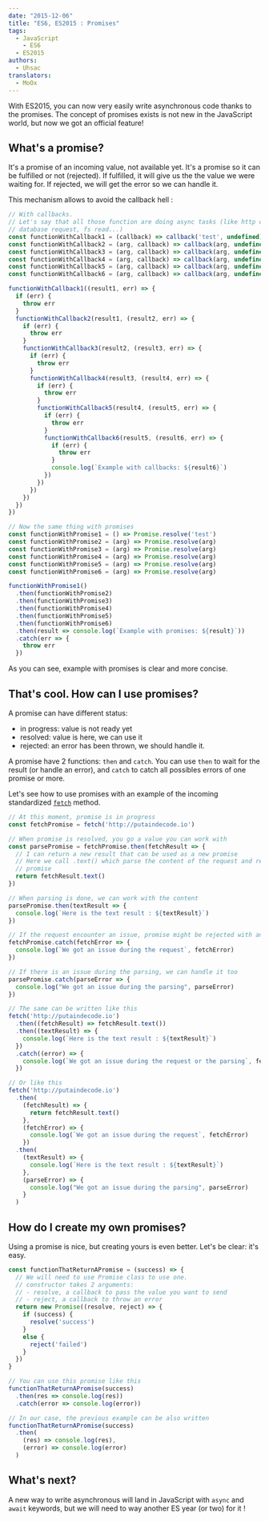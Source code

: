 ```yaml
---
date: "2015-12-06"
title: "ES6, ES2015 : Promises"
tags:
  - JavaScript
	- ES6
  - ES2015
authors:
  - Uhsac
translators:
  - MoOx
---
```


With ES2015, you can now very easily write asynchronous code thanks to the
promises.
The concept of promises exists is not new in the JavaScript world, but now
we got an official feature!

## What's a promise?

It's a promise of an incoming value, not available yet. It's a promise so it can
be fulfilled or not (rejected). If fulfilled, it will give us the the value we
were waiting for. If rejected, we will get the error so we can handle it.

This mechanism allows to avoid the callback hell :

```js
// With callbacks.
// Let's say that all those function are doing async tasks (like http or
// database request, fs read...)
const functionWithCallback1 = (callback) => callback('test', undefined)
const functionWithCallback2 = (arg, callback) => callback(arg, undefined)
const functionWithCallback3 = (arg, callback) => callback(arg, undefined)
const functionWithCallback4 = (arg, callback) => callback(arg, undefined)
const functionWithCallback5 = (arg, callback) => callback(arg, undefined)
const functionWithCallback6 = (arg, callback) => callback(arg, undefined)

functionWithCallback1((result1, err) => {
  if (err) {
    throw err
  }
  functionWithCallback2(result1, (result2, err) => {
    if (err) {
      throw err
    }
    functionWithCallback3(result2, (result3, err) => {
      if (err) {
        throw err
      }
      functionWithCallback4(result3, (result4, err) => {
        if (err) {
          throw err
        }
        functionWithCallback5(result4, (result5, err) => {
          if (err) {
            throw err
          }
          functionWithCallback6(result5, (result6, err) => {
            if (err) {
              throw err
            }
            console.log(`Example with callbacks: ${result6}`)
          })
        })
      })
    })
  })
})

// Now the same thing with promises
const functionWithPromise1 = () => Promise.resolve('test')
const functionWithPromise2 = (arg) => Promise.resolve(arg)
const functionWithPromise3 = (arg) => Promise.resolve(arg)
const functionWithPromise4 = (arg) => Promise.resolve(arg)
const functionWithPromise5 = (arg) => Promise.resolve(arg)
const functionWithPromise6 = (arg) => Promise.resolve(arg)

functionWithPromise1()
  .then(functionWithPromise2)
  .then(functionWithPromise3)
  .then(functionWithPromise4)
  .then(functionWithPromise5)
  .then(functionWithPromise6)
  .then(result => console.log(`Example with promises: ${result}`))
  .catch(err => {
    throw err
  })
```

As you can see, example with promises is clear and more concise.

## That's cool. How can I use promises?

A promise can have different status:
- in progress: value is not ready yet
- resolved: value is here, we can use it
- rejected: an error has been thrown, we should handle it.

A promise have 2 functions: `then` and `catch`.
You can use `then` to wait for the result (or handle an error), and `catch` to
catch all possibles errors of one promise or more.

Let's see how to use promises with an example of the incoming standardized
[`fetch`](https://fetch.spec.whatwg.org) method.

```js
// At this moment, promise is in progress
const fetchPromise = fetch('http://putaindecode.io')

// When promise is resolved, you go a value you can work with
const parsePromise = fetchPromise.then(fetchResult => {
  // I can return a new result that can be used as a new promise
  // Here we call .text() which parse the content of the request and return
  // promise
  return fetchResult.text()
})

// When parsing is done, we can work with the content
parsePromise.then(textResult => {
  console.log(`Here is the text result : ${textResult}`)
})

// If the request encounter an issue, promise might be rejected with an error
fetchPromise.catch(fetchError => {
  console.log(`We got an issue during the request`, fetchError)
})

// If there is an issue during the parsing, we can handle it too
parsePromise.catch(parseError => {
  console.log("We got an issue during the parsing", parseError)
})

// The same can be written like this
fetch('http://putaindecode.io')
  .then((fetchResult) => fetchResult.text())
  .then((textResult) => {
    console.log(`Here is the text result : ${textResult}`)
  })
  .catch((error) => {
    console.log(`We got an issue during the request or the parsing`, fetchError)
  })

// Or like this
fetch('http://putaindecode.io')
  .then(
    (fetchResult) => {
      return fetchResult.text()
    },
    (fetchError) => {
      console.log(`We got an issue during the request`, fetchError)
    })
  .then(
    (textResult) => {
      console.log(`Here is the text result : ${textResult}`)
    },
    (parseError) => {
      console.log("We got an issue during the parsing", parseError)
    }
  )
```

## How do I create my own promises?

Using a promise is nice, but creating yours is even better. Let's be clear: it's
easy.

```js
const functionThatReturnAPromise = (success) => {
  // We will need to use Promise class to use one.
  // constructor takes 2 arguments:
  // - resolve, a callback to pass the value you want to send
  // - reject, a callback to throw an error
  return new Promise((resolve, reject) => {
    if (success) {
      resolve('success')
    }
    else {
      reject('failed')
    }
  })
}

// You can use this promise like this
functionThatReturnAPromise(success)
  .then(res => console.log(res))
  .catch(error => console.log(error))

// In our case, the previous example can be also written
functionThatReturnAPromise(success)
  .then(
    (res) => console.log(res),
    (error) => console.log(error)
  )
```

## What's next?

A new way to write asynchronous will land in JavaScript with `async` and `await`
keywords, but we will need to way another ES year (or two) for it !
